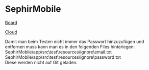 # SephirMobile

[Board](https://christen.cloud/index.php/apps/deck/#!/board/1/)

[Cloud](https://christen.cloud/index.php/apps/files/?dir=/SephirMobile&fileid=5428)  

Damit man beim Testen nicht immer das Passwort hinzuzufügen und entfernen muss kann man es in den folgenden Files hinterlegen:  
SephirMobile\app\src\test\resources\ignore\email.txt  
SephirMobile\app\src\test\resources\ignore\password.txt  
Diese werden nicht auf Git geladen.  
